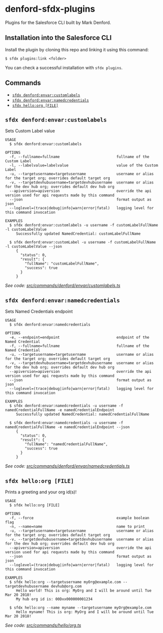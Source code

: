 # denford-sfdx-plugins

Plugins for the Salesforce CLI built by Mark Denford.

## Installation into the Salesforce CLI

Install the plugin by cloning this repo and linking it using this command:

```sh-session
$ sfdx plugins:link <folder>
```

You can check a successful installation with `sfdx plugins`.

<!-- install -->

## Commands

<!-- commands -->
* [`sfdx denford:envar:customlabels`](#sfdx-denfordenvarcustomlabels)
* [`sfdx denford:envar:namedcredentials`](#sfdx-denfordenvarnamedcredentials)
* [`sfdx hello:org [FILE]`](#sfdx-helloorg-file)

## `sfdx denford:envar:customlabels`

Sets Custom Label value

```
USAGE
  $ sfdx denford:envar:customlabels

OPTIONS
  -f, --fullname=fullname                          fullname of the Custom Label
  -l, --labelvalue=labelvalue                      value of the Custom Label
  -u, --targetusername=targetusername              username or alias for the target org; overrides default target org
  -v, --targetdevhubusername=targetdevhubusername  username or alias for the dev hub org; overrides default dev hub org
  --apiversion=apiversion                          override the api version used for api requests made by this command
  --json                                           format output as json
  --loglevel=(trace|debug|info|warn|error|fatal)   logging level for this command invocation

EXAMPLES
  $ sfdx denford:envar:customlabels -u username -f customLabelFullName -l customLabelValue
     Successfully updated NamedCredential: customLabelFullName
  
  $ sfdx denford:envar:customLabel -u username -f customLabelFullName -l customLabelValue --json
     {
       "status": 0,
       "result": {
         "fullName": "customLabelFullName",
         "success": true
       }
     }
```

_See code: [src/commands/denford/envar/customlabels.ts](https://github.com/denford/denford-sfdx-plugins/blob/v0.0.2/src/commands/denford/envar/customlabels.ts)_

## `sfdx denford:envar:namedcredentials`

Sets Named Credentials endpoint

```
USAGE
  $ sfdx denford:envar:namedcredentials

OPTIONS
  -e, --endpoint=endpoint                          endpoint of the Named Credential
  -f, --fullname=fullname                          fullname of the Named Credential
  -u, --targetusername=targetusername              username or alias for the target org; overrides default target org
  -v, --targetdevhubusername=targetdevhubusername  username or alias for the dev hub org; overrides default dev hub org
  --apiversion=apiversion                          override the api version used for api requests made by this command
  --json                                           format output as json
  --loglevel=(trace|debug|info|warn|error|fatal)   logging level for this command invocation

EXAMPLES
  $ sfdx denford:envar:namedcredentials -u username -f namedCredentialFullName -e namedCredentialEndpoint
     Successfully updated NamedCredential: namedCredentialFullName
  
  $ sfdx denford:envar:namedcredentials -u username -f namedCredentialFullName -e namedCredentialEndpoint --json
     {
       "status": 0,
       "result": {
         "fullName": "namedCredentialFullName",
         "success": true
       }
     }
```

_See code: [src/commands/denford/envar/namedcredentials.ts](https://github.com/denford/denford-sfdx-plugins/blob/v0.0.2/src/commands/denford/envar/namedcredentials.ts)_

## `sfdx hello:org [FILE]`

Prints a greeting and your org id(s)!

```
USAGE
  $ sfdx hello:org [FILE]

OPTIONS
  -f, --force                                      example boolean flag
  -n, --name=name                                  name to print
  -u, --targetusername=targetusername              username or alias for the target org; overrides default target org
  -v, --targetdevhubusername=targetdevhubusername  username or alias for the dev hub org; overrides default dev hub org
  --apiversion=apiversion                          override the api version used for api requests made by this command
  --json                                           format output as json
  --loglevel=(trace|debug|info|warn|error|fatal)   logging level for this command invocation

EXAMPLES
  $ sfdx hello:org --targetusername myOrg@example.com --targetdevhubusername devhub@org.com
     Hello world! This is org: MyOrg and I will be around until Tue Mar 20 2018!
     My hub org id is: 00Dxx000000001234
  
  $ sfdx hello:org --name myname --targetusername myOrg@example.com
     Hello myname! This is org: MyOrg and I will be around until Tue Mar 20 2018!
```

_See code: [src/commands/hello/org.ts](https://github.com/denford/denford-sfdx-plugins/blob/v0.0.2/src/commands/hello/org.ts)_
<!-- commandsstop -->

